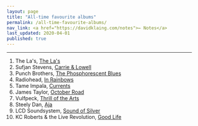 ```yaml
---
layout: page
title: "All-time favourite albums"
permalink: /all-time-favourite-albums/
nav_link: <a href="https://davidklaing.com/notes">← Notes</a>
last_updated: 2020-04-01
published: true
---
```


---

1. The La's, [The La's](https://open.spotify.com/album/1djwiQ802xeU8Q45jv1b0x?si=R_6yRDIPTber0hdKvC3rxg)
2. Sufjan Stevens, [Carrie & Lowell](https://open.spotify.com/album/0U8DeqqKDgIhIiWOdqiQXE?si=FgDrolYrSECCOHkto9f53w)
3. Punch Brothers, [The Phosphorescent Blues](https://open.spotify.com/album/3cdqpjwuTvDeLe3RYIGb0j?si=PgllOQIrQgmKFlFL-VpCbQ)
4. Radiohead, [In Rainbows](https://open.spotify.com/album/7eyQXxuf2nGj9d2367Gi5f?si=jj61jkKAQam3vh_LCB94oQ)
5. Tame Impala, [Currents](https://open.spotify.com/album/79dL7FLiJFOO0EoehUHQBv?si=upz69-ItR3eGDRhCwXpLCQ)
6. James Taylor, [October Road](https://open.spotify.com/album/3RHJNmuwD0fnwccBv2HTif?si=Yhjivb7jQ8mTz35gLAgxmA)
7. Vulfpeck, [Thrill of the Arts](https://open.spotify.com/album/0LyGgFrZFXpRKpgj664Xu7?si=-TcSLmh0Rc-5evfXBQFnxA)
8. Steely Dan, [Aja](https://open.spotify.com/album/51XjnQQ9SR8VSEpxPO9vrW?si=d2Xo-eEjTa2uVflUVCMa3w)
9. LCD Soundsystem, [Sound of Silver](https://open.spotify.com/album/1R8kkopLT4IAxzMMkjic6X?si=pqbwWNE7Rl-skdhnjT5Aiw)
10. KC Roberts & the Live Revolution, [Good Life](https://open.spotify.com/album/40fwfKIddIywScxjTYQKG4?si=GIql__dPQS-d5KbM0d4U6g)